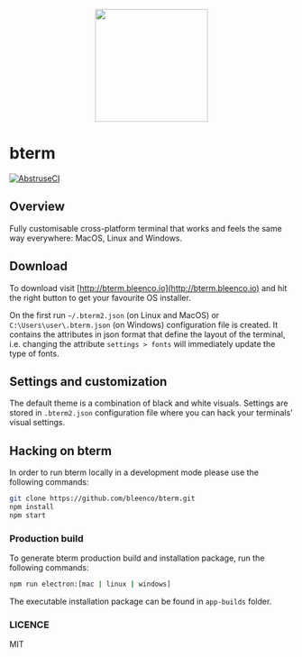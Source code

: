 <p align="center">
  <img src="https://user-images.githubusercontent.com/1796022/29961176-01c586d6-8eff-11e7-8ea0-77128fc7ebd0.png" width="200">
</p>

# bterm

[![AbstruseCI](https://ci.bleenco.io/badge/2)](https://ci.bleenco.io/repo/2)

## Overview
Fully customisable cross-platform terminal that works and feels the same way everywhere: MacOS, Linux and Windows.

## Download
To download visit
[http://bterm.bleenco.io](http://bterm.bleenco.io) and hit the right button to get your favourite OS installer.

On the first run `~/.bterm2.json` (on Linux and MacOS) or `C:\Users\user\.bterm.json` (on Windows) configuration file is created. It contains the attributes in json format that define the layout of the terminal, i.e. changing the attribute `settings > fonts` will immediately update the type of fonts.

## Settings and customization

The default theme is a combination of black and white visuals.
Settings are stored in `.bterm2.json` configuration file where you can hack your terminals' visual settings.


## Hacking on bterm
In order to run bterm locally in a development mode please use the following commands:

```sh
git clone https://github.com/bleenco/bterm.git
npm install
npm start
```

### Production build
To generate bterm production build and installation package, run the following commands:

```sh
npm run electron:[mac | linux | windows]
```

The executable installation package can be found in `app-builds` folder.

### LICENCE

MIT
